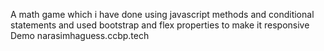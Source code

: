 A math game which i have done using javascript methods and conditional statements and used bootstrap and flex properties to make it responsive
Demo narasimhaguess.ccbp.tech
